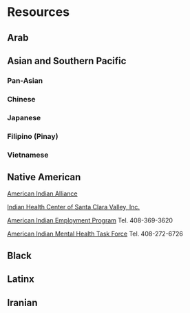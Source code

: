 # Resources

## Arab

## Asian and Southern Pacific

### Pan-Asian

### Chinese

### Japanese

### Filipino (Pinay)

### Vietnamese

## Native American

[American Indian Alliance](https://www.americanindianalliance.org/)

[Indian Health Center of Santa Clara Valley, Inc.](https://www.indianhealthcenter.org/)

[American Indian Employment Program](tel:408-369-3620) Tel. 408-369-3620

[American Indian Mental Health Task Force](tel:408-272-6726) Tel. 408-272-6726

## Black

## Latinx

## Iranian

